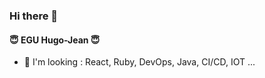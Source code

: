### Hi there 👋

#### 😇 EGU Hugo-Jean 😇

<!-- - 🔭 I work on different projets to conclude my master in IT -->

- 🌱 I'm looking : React, Ruby, DevOps, Java, CI/CD, IOT ...

<!-- - 📫 I'm currently working for : IBM Consulting -->



<!--
**hugoj78/hugoj78** is a ✨ _special_ ✨ repository because its `README.md` (this file) appears on your GitHub profile.

Here are some ideas to get you started:

- 🔭 I’m currently working on ...
- 🌱 I’m currently learning ...
- 👯 I’m looking to collaborate on ...
- 🤔 I’m looking for help with ...
- 💬 Ask me about ...
- 📫 How to reach me: ...
- 😄 Pronouns: ...
- ⚡ Fun fact: ...
-->
